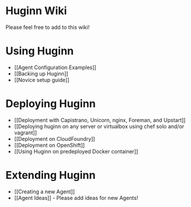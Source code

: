 # Huginn Wiki

Please feel free to add to this wiki!

# Using Huginn

* [[Agent Configuration Examples]]
* [[Backing up Huginn]]
* [[Novice setup guide]]

# Deploying Huginn

* [[Deployment with Capistrano, Unicorn, nginx, Foreman, and Upstart]]
* [[Deploying huginn on any server or virtualbox using chef solo and/or vagrant]]
* [[Deployment on CloudFoundry]]
* [[Deployment on OpenShift]]
* [[Using Huginn on predeployed Docker container]]

# Extending Huginn

* [[Creating a new Agent]]
* [[Agent Ideas]] - Please add ideas for new Agents!